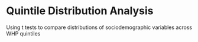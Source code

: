 # Quintile Distribution Analysis
Using t tests to compare distributions of sociodemographic variables across WHP quintiles
